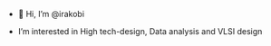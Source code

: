 - 👋 Hi, I’m @irakobi

-  I’m interested in High tech-design, Data analysis and VLSI design


<!---
irakobi/irakobi is a ✨ special ✨ repository because its `README.md` (this file) appears on your GitHub profile.
You can click the Preview link to take a look at your changes.
--->
